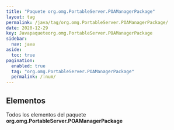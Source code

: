 ```yaml
---
title: "Paquete org.omg.PortableServer.POAManagerPackage"
layout: tag
permalink: /java/tag/org.omg.PortableServer.POAManagerPackage/
date: 2020-12-29
key: Javapaqueteorg.omg.PortableServer.POAManagerPackage
sidebar: 
  nav: java
aside: 
  toc: true
pagination: 
  enabled: true
  tag: "org.omg.PortableServer.POAManagerPackage"
  permalink: /:num/
---
```


<h2>Elementos</h2>
Todos los elementos del paquete <strong>org.omg.PortableServer.POAManagerPackage</strong>
